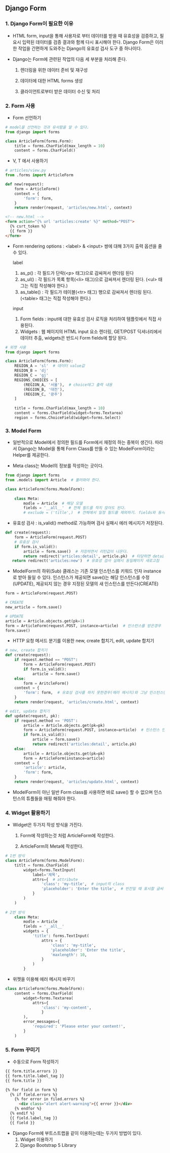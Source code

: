 ## Django Form

### 1. Django Form이 필요한 이유

- HTML form, input을 통해 사용자로 부터 데이터를 받을 때 유효성을 검증하고, 필요시 입력된 데이터를 검증 결과와 함께 다시 표시해야 한다. Django Form은 이러한 작업을 간편하게 도와주는 Django의 유효성 검사 도구 중 하나이다.

- Django는 Form에 관련된 작업의 다음 세 부분을 처리해 준다.

  1. 렌더링을 위한 데이터 준비 및 재구성

  2. 데이터에 대한 HTML forms 생성

  3. 클라이언트로부터 받은 데이터 수신 및 처리



### 2. Form 사용

- Form 선언하기

```python
# model을 선언하는 것과 유사함을 알 수 있다.
from django import forms

class ArticleForm(forms.Form):
    title = forms.CharField(max_length = 10)
    content = forms.CharField()
```

- V, T 에서 사용하기

```python
# articles/view.py
from .forms import ArticleForm

def new(request):
    form = ArticleForm()
    context = {
        'form': form,
    }
    return render(request, 'articles/new.html', context)
```

```html
<!-- new.html -->
<form action="{% url 'articles:create' %}" method="POST">
  {% csrt_token %}
  {{ form }}
</form>
```



- Form rendering options : \<label> & \<input> 쌍에 대해 3가지 출력 옵션을 줄 수 있다.

  label

  1. as_p() : 각 필드가 단락(\<p> 태그)으로 감싸져서 렌더링 된다
  2. as_ul() : 각 필드가 목록 항목(\<li> 태그)으로 감싸져서 렌더링 된다. (\<ul> 태그는 직접 작성해야 한다.)
  3. as_table() : 각 필드가 테이블(\<tr> 태그) 행으로 감싸져서 렌더링 된다. (\<table> 태그는 직접 작성해야 한다.)

  input

  1. Form fields : input에 대한 유효성 검사 로직을 처리하여 템플릿에서 직접 사용된다.
  2. Widgets : 웹 페이지의 HTML input 요소 렌더링, GET/POST 딕셔너리에서 데이터 추출, widgets은 반드시 Form fields에 할당 된다.

```python
# 위젯 사용
from django import forms

class ArticleForm(forms.Form):
    REGION_A = 'sl'  # 데이터 value값
    REGION_B = 'dj'
    REGION_C = 'gj'
    REGIONS_CHOICES = [
        (REGION_A, '서울'),  # choice태그 출력 내용
        (REGION_B, '대전'),
        (REGION_C, '광주')
    ]
    
    title = forms.CharField(max_length = 10)
    content = forms.CharField(widget=forms.Textarea)
    region = forms.ChoiceField(widget=forms.Select)
```



### 3. Model Form

- 일반적으로 Model에서 정의한 필드를 Form에서 재정의 하는 중복이 생긴다. 따라서 Django는 Model을 통해 Form Class를 만들 수 있는 ModelForm이라는 Helper를 제공한다.

- Meta class는 Model의 정보를 작성하는 곳이다. 

```python
from django import forms
from .models import Article  # 불러와야 한다.

class ArticleForm(forms.ModelForm):
    
    class Meta:
        modle = Article  # 해당 모델
        fields = '__all__'  # 전체 필드를 적지 않아도 된다.
        # exclude = ('title',)  # 전체에서 일정 필드를 제외하기. fields와 동시에 사용 불가하다.
```

- 유효성 검사 : is_valid() method로 가능하며 검사 실패시 에러 메시지가 저장된다.

```python
def create(request):
    form = ArticleForm(request.POST)
    # 유효성 검사
    if form.is_valid():
        article = form.save()  # 저장하면서 리턴값이 나온다.
        return redirect('articles:detail', article.pk)  # 타당하면 detail 페이지 요청
   return redirect('articles:new')  # 유효성 검사 실패시 동일페이지 새로고침
```

- ModelForm의 하위(Sub) 클래스는 기존 모델 인스턴스를 키워드 인자 instance로 받아 들일 수 있다. 인스턴스가 제공되면 save()는 해당 인스턴스를 수정(UPDATE), 제공되지 않는 경우 지정된 모델의 새 인스턴스를 만든다(CREATE)

```python
form = ArticleForm(request.POST)

# CREATE
new_article = form.save()

# UPDATE
article = Article.objects.get(pk=1)
form = ArticleForm(request.POST, instance=article)  # 인스턴스를 받은경우
form.save() 
```



- HTTP 요청 메서드 분기를 이용한 new, create 합치기, edit, update 합치기

```python
# new, create 합치기
def create(request):
    if request.method == "POST":
        form = ArticleForm(request.POST)
        if form.is_valid():
            article = form.save()
    else:
        form = AritcleForm()
	context = {
        'form': form,  # 유효성 검사를 하지 못한경우(에러 메시지)와 그냥 인스턴스만 받은 경우 두가지 						존재
    }
    return render(request, 'articles/create.html', context)
```

```python
# edit, update 합치기
def update(request, pk):
    if request.method == 'POST':
        article = Article.objects.get(pk=pk)
        form = ArticleForm(request.POST, instance=article)  # 인스턴스 인자가 없으면 새로운 글															이 생성된다.
        if form.is_valid():
            article = form.save()
            return redirect('articles:detail', article.pk)
    else:
        article = Article.objects.get(pk=pk)
        form = ArticleForm(instance=article)
    context = {
        'article': article,
        'form': form,
    }
    return render(request, 'articles/update.html', context)
```

- ModelForm이 아닌 일반 Form class를 사용하면 바로 save() 할 수 없으며 인스턴스의 튜플들을 매핑 해줘야 한다.



### 4. Widget 활용하기

- Widget은 두가지 작성 방식을 가진다.

  1. Form에 작성하는것 처럼 ArticleForm에 작성한다.

  2. ArticleForm의 Meta에 작성한다.

```python
# 1번 방식
class ArticleForm(forms.ModelForm):
    titlt = forms.CharField(
        widget=forms.TextInput(
            label='제목',
            attrs={  # attribute
                'class': 'my-title',  # input의 class
                'placeholder': 'Enter the title',  # 빈칸일 때 표시할 글씨
            }
        )
    )
	
# 2번 방식
    class Meta:
        modle = Article
        fields = '__all__'
        widgets = {
            'title': forms.TextInput(
                attrs = {
                    'class': 'my-title',
                    'placeholder': 'Enter the title',
                    'maxlength': 10,
                }
            )
        }
```

- 위젯을 이용해 에러 메시지 바꾸기

```python
class ArticleForm(forms.ModelForm):
    content = forms.CharField(
    	widget=forms.Textarea(
        	attrs={
            	'class': 'my-content',
        		}
    	),
    	error_messages={
        	'required': 'Please enter your content!',
	    }
    )
```



### 5. Form 꾸미기

- 수동으로 Form 작성하기

```html
{{ form.title.errors }}
{{ form.title.label_tag }}
{{ form.title }}

{% for field in form %}
  {% if field.errors %}
	{% for error in filed.errors %}
	  <div class="alert alert-warning">{{ error }}</div>
	{% endfor %}
  {% endif %}
  {{ field.label_tag }}
  {{ field }}
```

- Django Form에 부트스트랩을 같이 이용하는데는 두가지 방법이 있다.
  1. Widget 이용하기
  2. Django Bootstrap 5 Library
